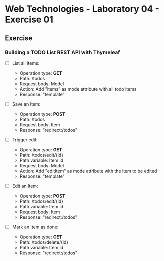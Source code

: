 # Web Technologies - Laboratory 04 - Exercise 01

## Exercise

### Building a TODO List REST API with Thymeleaf

- [ ] List all Items:
    - Operation type: **GET**
    - Path: /todos
    - Request body: Model
    - Action: Add "items" as mode attribute with all todo items
    - Response: "template"

- [ ] Save an Item:
    - Operation type: **POST**
    - Path: /todos
    - Request body: Item
    - Response: "redirect:/todos"

- [ ] Trigger edit:
    - Operation type: **GET**
    - Path: /todos/edit/{id}
    - Path variable: Item id
    - Request body: Model
    - Action: Add "editItem" as mode attribute with the item to be edited
    - Response: "template"

- [ ] Edit an Item:
    - Operation type: **POST**
    - Path: /todos/edit/{id}
    - Path variable: Item id
    - Request body: Item
    - Response: "redirect:/todos"

- [ ] Mark an Item as done:
    - Operation type: **GET**
    - Path: /todos/delete/{id}
    - Path variable: Item id
    - Response: "redirect:/todos"
